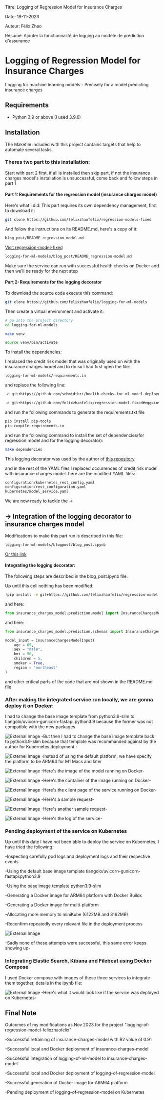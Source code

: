 Titre: Logging of Regression Model for Insurance Charges

Date: 19-11-2023

Auteur: Félix Zhao

Résumé: Ajouter la fonctionnalité de logging au modèle de prédiction d'assurance

# Logging of Regression Model for Insurance Charges

Logging for machine learning models - Precisely for a model predicting insurance charges


## Requirements

- Python 3.9 or above (I used 3.9.6)

## Installation 

The Makefile included with this project contains targets that help to automate several tasks.

### Theres two part to this installation:
Start with part 2 first, if all is installed then skip part, if not the insurance charges model's installation is unsuccessful, come back and follow steps in part 1 
#### Part 1: Requirements for the regression model (insurance charges model)
Here's what i did:
This part requires its own dependency management, first to download it:

```bash
git clone https://github.com/felixzhaofelix/regression-models-fixed
```
And follow the instructions on its README.md, here's  a copy of it:
```bash
blog_post/README_regression_model.md
```
[Visit regression-model-fixed](https://github.com/felixzhaofelix/regression-model-fixed/blob/master/README.md)




```bash
logging-for-ml-models/blog_post/README_regression-model.md
```
Make sure the service can run with successful health checks on Docker and then we'll be ready for the next step

#### Part 2: Requirements for the logging decorator

To download the source code execute this command:

```bash
git clone https://github.com/felixzhaofelix/logging-for-ml-models
```

Then create a virtual environment and activate it:

```bash
# go into the project directory
cd logging-for-ml-models

make venv

source venv/bin/activate
```

To install the dependencies:

I replaced the credit risk model that was originally used on with the insurance charges model and
to do so I had first open the file:
```bash
logging-for-ml-models/requirements.in
```
and replace the following line:
```bash
-e git+https://github.com/schmidtbri/health-checks-for-ml-model-deployments#egg=credit_risk_model
```
```bash
-e git+https://github.com/felixzhaofelix/regression-model-fixed#egg=insurance_charges_model
```
and run the following commands to generate the requirements.txt file
```bash
pip install pip-tools
pip-compile requirements.in
```
and run the following command to install the set of dependencies(for regression model and for the logging decorator):
```bash
make dependencies
```

This logging decorator was used by the author of [this repository](https://github.com/schmidtbri/logging-for-ml-models)

and in the rest of the YAML files I replaced occurrences of credit risk model with insurance charges model.
here are the modified YAML files:
```bash
configuration/kubernetes_rest_config.yaml
configuration/rest_configuration.yaml
kubernetes/model_service.yaml
```

We are now ready to tackle the ->
## -> Integration of the logging decorator to insurance charges model

Modifications to make this part run is described in this file:
```bash
logging-for-ml-models/blogpost/blog_post.ipynb
```
[Or this link](https://github.com/uqam-lomagnin/logging-of-regression-model-felixzhaofelix/blob/main/blog_post/blog_post.ipynb)

#### Integrating the logging decorator:
The following steps are described in the blog_post.ipynb file:

Up until this cell nothing has been modified:
```bash
!pip install -e git+https://github.com/felixzhaofelix/regression-model-fixed#egg=insurance_charges_model
```
and here:
```python
from insurance_charges_model.prediction.model import InsuranceChargesModel
```
and here:
```python
from insurance_charges_model.prediction.schemas import InsuranceChargesModelInput

model_input = InsuranceChargesModelInput(
    age = 65,
    sex = "male",
    bmi = 50,
    children = 5,
    smoker = True,
    region = "northeast"
)
```
and other critical parts of the code that are not shown in the README.md file

### After making the integrated service run locally, we are gonna deploy it on Docker:

I had to change the base image template from python3.9-slim to tiangolo/uvicorn-gunicorn-fastapi:python3.9
because the former was not compatible with the new packages


![External Image](images/tiangolo.png)
-But then I had to change the base image template back to python3.9-slim because that template was recommanded against by the author for Kubernetes deployment.-

![Externel Image](images/docker_image_arm64.png)
-Instead of using the default platform, we have specify the platform to be ARM64 for M1 Macs and later

![External Image](images/model_docker_image.png)
-Here's the image of the model running on Docker-

![External Image](images/model_docker_container.png)
-Here's the container of the image running on Docker-

![External Image](images/service_client_page.png)
-Here's the client page of the service running on Docker-

![External Image](images/sample_request1.png)
-Here's a sample request-

![External Image](images/sample_request2.png)
-Here's another sample request-

![External Image](images/sample_service_log.png)
-Here's the log of the service-

### Pending deployment of the service on Kubernetes

Up until this date I have not been able to deploy the service on Kubernetes, I have tried the following:

-Inspecting carefully pod logs and deployment logs and their respective events

-Using the default base image template tiangolo/uvicorn-gunicorn-fastapi:python3.9

-Using the base image template python3.9-slim

-Generating a Docker image for ARM64 platform with Docker Buildx

-Generating a Docker image for multi-platform

-Allocating more memory to miniKube (6122MB and 8192MB) 

-Reconfirm repeatedly every relevant file in the deployment process

![External Image](images/deployment_failure.png)

-Sadly none of these attempts were successful, this same error keeps showing up-

### Integrating Elastic Search, Kibana and Filebeat using Docker Compose

I used Docker compose with images of these three services to integrate them together, details in the ipynb file:

![External Image](images/sample_elastic_minikube.jpg)
-Here's what it would look like if the service was deployed on Kubernetes-

## Final Note
Outcomes of my modifications as Nov 2023 for the project "logging-of-regression-model-felixzhaofelix"

-Successful retraining of insurance-charges-model with R2 value of 0.91

-Successful local and Docker deployment of insurance-charges-model

-Successful integration of logging-of-ml-model to insurance-charges-model

-Successful local and Docker deployment of logging-of-regression-model

-Successful generation of Docker image for ARM64 platform

-Pending deployment of logging-of-regression-model on Kubernetes







